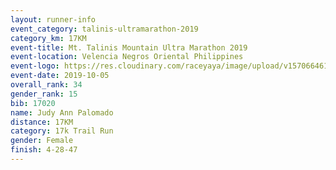 ```yaml
---
layout: runner-info 
event_category: talinis-ultramarathon-2019 
category_km: 17KM 
event-title: Mt. Talinis Mountain Ultra Marathon 2019 
event-location: Velencia Negros Oriental Philippines 
event-logo: https://res.cloudinary.com/raceyaya/image/upload/v1570664614/logo/mt-talinis-2019_x4wk7w.jpg 
event-date: 2019-10-05 
overall_rank: 34
gender_rank: 15
bib: 17020
name: Judy Ann Palomado
distance: 17KM
category: 17k Trail Run
gender: Female
finish: 4-28-47
---
```

